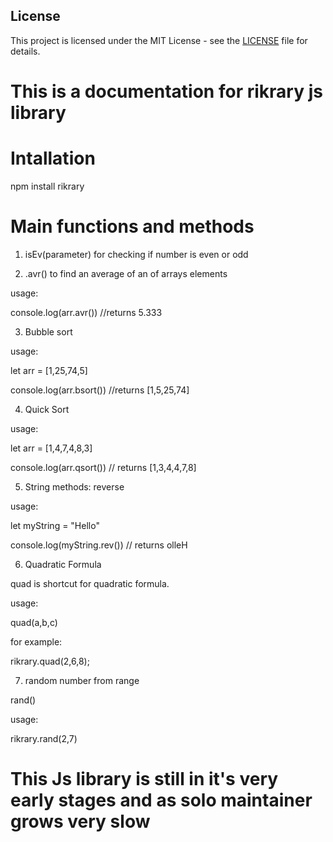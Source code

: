 ## License

This project is licensed under the MIT License - see the [LICENSE](master/LICENSE.txt) file for details.


# This is a documentation for rikrary js library
 
# Intallation

 npm install rikrary

# Main functions and methods

1. isEv(parameter) for checking if number is even or odd

2. .avr() to find an average of an of arrays elements
 
 usage: 



console.log(arr.avr()) //returns 5.333

3. Bubble sort

usage:

let arr = [1,25,74,5]

console.log(arr.bsort()) //returns [1,5,25,74]

4. Quick Sort 

usage: 

let arr = [1,4,7,4,8,3]

console.log(arr.qsort()) // returns [1,3,4,4,7,8]

5. String methods: reverse

usage: 

let myString = "Hello"

console.log(myString.rev()) // returns olleH

6. Quadratic Formula

quad is shortcut for quadratic formula.

usage:

quad(a,b,c)

for example:

rikrary.quad(2,6,8);

7. random number from range

rand()

usage:

rikrary.rand(2,7)

# This Js library is still in it's very early stages and as solo maintainer grows very slow



